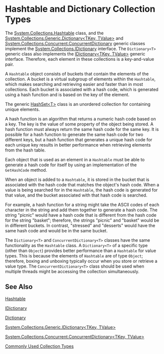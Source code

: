 # Hashtable and Dictionary Collection Types

The [System.Collections.Hashtable](https://docs.microsoft.com/dotnet/core/api/System.Collections.Hashtable) class, and the [System.Collections.Generic.Dictionary&lt;TKey, TValue&gt;](https://docs.microsoft.com/dotnet/core/api/System.Collections.Generic.Dictionary%602) and [System.Collections.Concurrent.ConcurrentDictionary<T>](https://docs.microsoft.com/dotnet/core/api/System.Collections.Concurrent.ConcurrentDictionary%602) generic classes implement the [System.Collections.IDictionary](https://docs.microsoft.com/dotnet/core/api/System.Collections.IDictionary) interface. The `Dictionary<T>` generic class also implements the [IDictionary&lt;TKey, TValue&gt;](https://docs.microsoft.com/dotnet/core/api/System.Collections.Generic.IDictionary%602) generic interface. Therefore, each element in these collections is a key-and-value pair.

A `Hashtable` object consists of buckets that contain the elements of the collection. A bucket is a virtual subgroup of elements within the `Hashtable`, which makes searching and retrieving easier and faster than in most collections. Each bucket is associated with a hash code, which is generated using a hash function and is based on the key of the element.

The generic [HashSet&lt;T&gt;](https://docs.microsoft.com/dotnet/core/api/System.Collections.Generic.HashSet%601) class is an unordered collection for containing unique elements. 

A hash function is an algorithm that returns a numeric hash code based on a key. The key is the value of some property of the object being stored. A hash function must always return the same hash code for the same key. It is possible for a hash function to generate the same hash code for two different keys, but a hash function that generates a unique hash code for each unique key results in better performance when retrieving elements from the hash table.

Each object that is used as an element in a `Hashtable` must be able to generate a hash code for itself by using an implementation of the `GetHashCode` method. 

When an object is added to a `Hashtable`, it is stored in the bucket that is associated with the hash code that matches the object's hash code. When a value is being searched for in the `Hashtable`, the hash code is generated for that value, and the bucket associated with that hash code is searched.

For example, a hash function for a string might take the ASCII codes of each character in the string and add them together to generate a hash code. The string "picnic" would have a hash code that is different from the hash code for the string "basket"; therefore, the strings "picnic" and "basket" would be in different buckets. In contrast, "stressed" and "desserts" would have the same hash code and would be in the same bucket.

The `Dictionary<T>` and `ConcurrentDictionary<T>` classes have the same functionality as the `Hashtable` class. A `Dictionary<T>` of a specific type (other than `Object`) provides better performance than a `Hashtable` for value types. This is because the elements of `Hashtable` are of type `Object`; therefore, boxing and unboxing typically occur when you store or retrieve a value type. The `ConcurrentDictionary<T>` class should be used when multiple threads might be accessing the collection simultaneously.

## See Also

[Hashtable](https://docs.microsoft.com/dotnet/core/api/System.Collections.Hashtable)

[IDictionary](https://docs.microsoft.com/dotnet/core/api/System.Collections.IDictionary)

[Dictionary](https://docs.microsoft.com/dotnet/core/api/System.Collections.Generic.Dictionary%602)

[System.Collections.Generic.IDictionary&lt;TKey, TValue&gt;](https://docs.microsoft.com/dotnet/core/api/System.Collections.Generic.IDictionary%602)

[System.Collections.Concurrent.ConcurrentDictionary&lt;TKey, TValue&gt;](https://docs.microsoft.com/dotnet/core/api/System.Collections.Concurrent.ConcurrentDictionary%602)

[Commonly Used Collection Types](commonly-used-collection-types.md)

